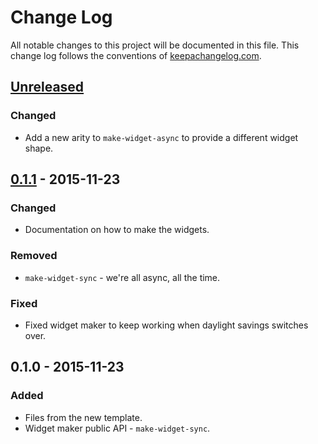 # Change Log
All notable changes to this project will be documented in this file. This change log follows the conventions of [keepachangelog.com](http://keepachangelog.com/).

## [Unreleased][unreleased]
### Changed
- Add a new arity to `make-widget-async` to provide a different widget shape.

## [0.1.1] - 2015-11-23
### Changed
- Documentation on how to make the widgets.

### Removed
- `make-widget-sync` - we're all async, all the time.

### Fixed
- Fixed widget maker to keep working when daylight savings switches over.

## 0.1.0 - 2015-11-23
### Added
- Files from the new template.
- Widget maker public API - `make-widget-sync`.

[unreleased]: https://github.com/your-name/calc/compare/0.1.1...HEAD
[0.1.1]: https://github.com/your-name/calc/compare/0.1.0...0.1.1
